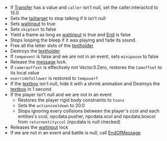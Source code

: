 * If [Transfer](../Commands/Individual%20commands/Transfer.md) has a value and `caller` isn't null, set the caller.interactcd to 15.0
* Sets the [tailtarget](../Notable%20local%20variable/tailtarget.md) to stop talking if it isn't null
* Sets [waitinput](../Global%20vars%20used/waitinput.md) to true
* Sets `skiptext` to false
* Yield a frame as long as [waitinput](../Global%20vars%20used/waitinput.md) is true and [End](../Commands/Individual%20commands/End.md) is false
* Stops looping the bleep if it was playing and fade its sound.
* Free all the letter slots of the [textholder](../Notable%20local%20variable/textholder.md)
* Destroys the [textholder](../Notable%20local%20variable/textholder.md)
* If `tempevent` is false and we are not in an event, sets `minipause` to false
* Release the [message](../Global%20vars%20used/message.md) lock.
* if `cameraoffset` is effectively not Vector3.Zero, restores the `Camoffset` to its local value
* `overridefollower` is restored to `tempoverf`
* If the [textbox](../Notable%20local%20variable/textbox.md) isn't null, hide it with a shrink animation and Destroys the [textbox](../Notable%20local%20variable/textbox.md) in 1 second.
* If the player isn't null and we are not in an event
  * Restores the player rigid body constraints to `tcons`
  * Sets the `actioncooldown` to 20.0
  * Stops ignoring every collisions between the player's ccol and each entities's ccol, npcdata.pusher, npcdata.scol and npcdata.boxcol from `returnentityccol` (npcdata is null checked)
* Releases the [waitinput](../Global%20vars%20used/waitinput.md) lock
* If we are not in an event and battle is null, call [EndOfMessage](../Notable%20Methods/EndOfMessage.md)
